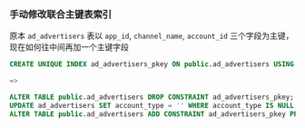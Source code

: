 ### 手动修改联合主键表索引

原本 `ad_advertisers` 表以 `app_id`, `channel_name`, `account_id` 三个字段为主键，现在如何往中间再加一个主键字段

```sql
CREATE UNIQUE INDEX ad_advertisers_pkey ON public.ad_advertisers USING btree (app_id, channel_name, account_id);

=>

ALTER TABLE public.ad_advertisers DROP CONSTRAINT ad_advertisers_pkey;
UPDATE ad_advertisers SET account_type = '' WHERE account_type IS NULL;
ALTER TABLE public.ad_advertisers ADD CONSTRAINT ad_advertisers_pkey PRIMARY KEY (app_id, channel_name, account_type, account_id);
```